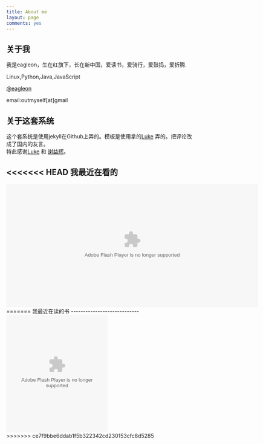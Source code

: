 ```yaml
---
title: About me
layout: page
comments: yes
---
```


关于我
----------------------------
我是eagleon，生在红旗下，长在新中国，爱读书，爱骑行，爱鼓捣，爱折腾.

Linux,Python,Java,JavaScript

[@eagleon](http://twitter.com/eagleon)

email:outmyself[at]gmail


关于这套系统
----------------------------
这个套系统是使用jekyll在Github上弄的。模板是使用拿的[Luke][luke] 弄的。把评论改成了国内的友言。    
特此感谢[Luke][luke] 和 [谢益辉][yihui]。

<<<<<<< HEAD
我最近在看的
----------------------------
<div><object classid="clsid:d27cdb6e-ae6d-11cf-96b8-444553540000" codebase="http://fpdownload.macromedia.com/pub/shockwave/cabs/flash/swflash.cab#version=7,0,0,0" width="666" height="326" id="passing" > <param name="movie" value="http://www.douban.com/doushow/eagleon/dolist_latest_movie|book|music_10_5_medium_nologo_self/doushow.swf" /> <param name="quality" value="high" /> <param name="scale" value="noscale"/> <param name="align" value="tl"/> <param name="wmode" value="transparent"/> <embed src="http://www.douban.com/doushow/eagleon/dolist_latest_movie|book|music_10_5_medium_nologo_self/doushow.swf" wmode="transparent" quality="high" width="666" height="326" name="passing" scale="noscale" align="tl" type="application/x-shockwave-flash" pluginspage="http://www.macromedia.com/go/getflashplayer" /> </object></div>
=======
我最近在读的书
----------------------------
<div><object classid="clsid:d27cdb6e-ae6d-11cf-96b8-444553540000" codebase="http://fpdownload.macromedia.com/pub/shockwave/cabs/flash/swflash.cab#version=7,0,0,0" width="268" height="312" id="passing" > <param name="movie" value="http://www.douban.com/doushow/eagleon/dolist_latest_book_8_3_small_nologo_noself/doushow.swf" /> <param name="quality" value="high" /> <param name="scale" value="noscale"/> <param name="align" value="tl"/> <param name="wmode" value="transparent"/> <embed src="http://www.douban.com/doushow/eagleon/dolist_latest_book_8_3_small_nologo_noself/doushow.swf" wmode="transparent" quality="high" width="268" height="312" name="passing" scale="noscale" align="tl" type="application/x-shockwave-flash" pluginspage="http://www.macromedia.com/go/getflashplayer" /> </object></div>
>>>>>>> ce7f9bbe6ddab1f5b322342cd230153cfc8d5285


[luke]:http://geeklu.com/
[yihui]:http://yihui.name/